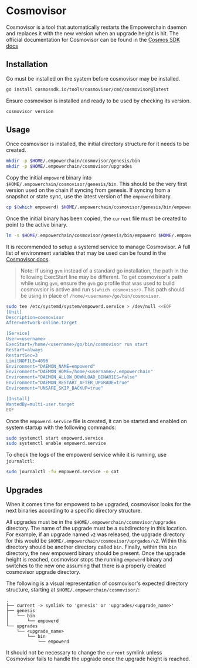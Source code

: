 # Cosmovisor

Cosmovisor is a tool that automatically restarts the Empowerchain daemon and replaces it with the new version when an upgrade height is hit. The official documentation for Cosmovisor can be found in the [Cosmos SDK docs](https://docs.cosmos.network/main/tooling/cosmovisor)

## Installation

Go must be installed on the system before cosmovisor may be installed.

```bash
go install cosmossdk.io/tools/cosmovisor/cmd/cosmovisor@latest
```

Ensure cosmovisor is installed and ready to be used by checking its version.

```bash
cosmovisor version
```

## Usage

Once cosmovisor is installed, the initial directory structure for it needs to be created. 

```bash
mkdir -p $HOME/.empowerchain/cosmovisor/genesis/bin
mkdir -p $HOME/.empowerchain/cosmovisor/upgrades
```

Copy the initial `empowerd` binary into `$HOME/.empowerchain/cosmovisor/genesis/bin`. This should be the very first version used on the chain if syncing from genesis. If syncing from a snapshot or state sync, use the latest version of the `empowerd` binary.

```bash
cp $(which empowerd) $HOME/.empowerchain/cosmovisor/genesis/bin/empowerd 
```

Once the initial binary has been copied, the `current` file must be created to point to the active binary.

```bash
ln -s $HOME/.empowerchain/cosmovisor/genesis/bin/empowerd $HOME/.empowerchain/cosmovisor/current
```

It is recommended to setup a systemd service to manage Cosmovisor. A full list of environment variables that may be used can be found in the [Cosmovisor docs](https://docs.cosmos.network/main/tooling/cosmovisor).

> Note: If using `gvm` instead of a standard go installation, the path in the following ExecStart line may be different. To get cosmovisor's path while using `gvm`, ensure the `gvm` go profile that was used to build cosmovsior is active and run `$(which cosmovisor)`. This path should be using in place of `/home/<username>/go/bin/cosmovisor`.

```bash
sudo tee /etc/systemd/system/empowerd.service > /dev/null <<EOF
[Unit]
Description=cosmovisor
After=network-online.target

[Service]
User=<username>
ExecStart=/home/<username>/go/bin/cosmovisor run start
Restart=always
RestartSec=3
LimitNOFILE=4096
Environment="DAEMON_NAME=empowerd"
Environment="DAEMON_HOME=/home/<username>/.empowerchain"
Environment="DAEMON_ALLOW_DOWNLOAD_BINARIES=false"
Environment="DAEMON_RESTART_AFTER_UPGRADE=true"
Environment="UNSAFE_SKIP_BACKUP=true"

[Install]
WantedBy=multi-user.target
EOF
```

Once the `empowerd.service` file is created, it can be started and enabled on system startup with the following commands:

```bash
sudo systemctl start empowerd.service
sudo systemctl enable empowerd.service
```

To check the logs of the empowerd service while it is running, use `journalctl`:

```bash
sudo journalctl -fu empowerd.service -o cat
```

## Upgrades

When it comes time for empowerd to be upgraded, cosmovisor looks for the next binaries according to a specific directory structure.

All upgrades must be in the `$HOME/.empowerchain/cosmovisor/upgrades` directory. The name of the upgrade must be a subdirectory in this location. For example, if an upgrade named `v2` was released, the upgrade directory for this would be `$HOME/.empowerchain/cosmovisor/uprgades/v2`. Within this directory should be another directory called `bin`. Finally, within this `bin` directory, the new empowerd binary should be present. Once the upgrade height is reached, cosmovisor stops the running `empowerd` binary and switches to the new one assuming that there is a properly created cosmovisor upgrade directory.

The following is a visual representation of cosmovisor's expected directory structure, starting at `$HOME/.empowerchain/cosmovisor/`:

```
.
├── current -> symlink to 'genesis' or 'upgrades/<upgrade_name>'
├── genesis
│   └── bin
│       └── empowerd
└── upgrades
    └── <upgrade_name>
        └── bin
            └── empowerd
```

It should not be necessary to change the `current` symlink unless Cosmovisor fails to handle the upgrade once the upgrade height is reached.
